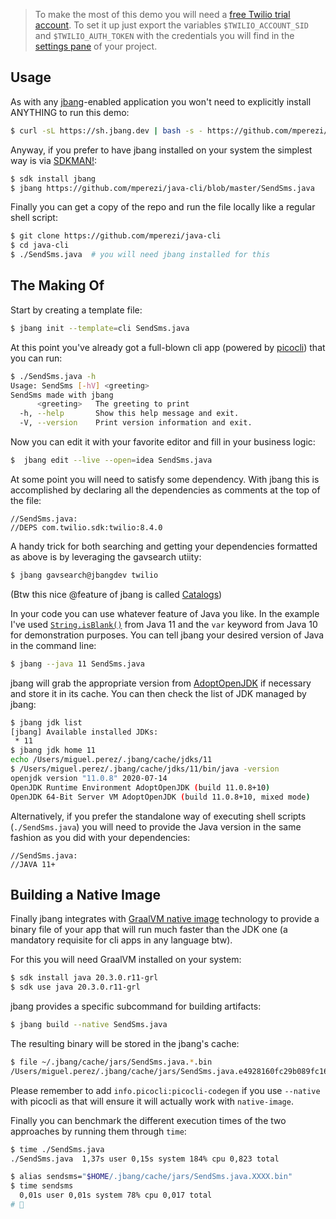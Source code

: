 > To make the most of this demo you will need a [free Twilio trial account](https://www.twilio.com/docs/usage/tutorials/how-to-use-your-free-trial-account). To set it up just export the variables `$TWILIO_ACCOUNT_SID` and `$TWILIO_AUTH_TOKEN` with the credentials you will find in the [settings pane](https://www.twilio.com/console/project/settings) of  your project.

## Usage

As with any [jbang](https://jbang.dev/)-enabled application you won't need to explicitly install ANYTHING to run this demo: 

```bash
$ curl -sL https://sh.jbang.dev | bash -s - https://github.com/mperezi/java-cli/blob/master/SendSms.java
```

Anyway, if you prefer to have jbang installed on your system the simplest way is via [SDKMAN!](https://sdkman.io/):

```bash
$ sdk install jbang
$ jbang https://github.com/mperezi/java-cli/blob/master/SendSms.java
```

Finally you can get a copy of the repo and run the file locally like a regular shell script:

```bash
$ git clone https://github.com/mperezi/java-cli
$ cd java-cli
$ ./SendSms.java  # you will need jbang installed for this
```

## The Making Of

Start by creating a template file:

```bash
$ jbang init --template=cli SendSms.java
```

At this point you've already got a full-blown cli app (powered by [picocli](https://picocli.info/)) that you can run:

```bash
$ ./SendSms.java -h
Usage: SendSms [-hV] <greeting>
SendSms made with jbang
      <greeting>   The greeting to print
  -h, --help       Show this help message and exit.
  -V, --version    Print version information and exit.
```

Now you can edit it with your favorite editor and fill in your business logic:

```bash
$  jbang edit --live --open=idea SendSms.java
```

At some point you will need to satisfy some dependency. With jbang this is accomplished by declaring all the dependencies as comments at the top of the file:

```
//SendSms.java:
//DEPS com.twilio.sdk:twilio:8.4.0
```

A handy trick for both searching and getting your dependencies formatted as above is by leveraging the gavsearch utiity:

```bash
$ jbang gavsearch@jbangdev twilio
```

(Btw this nice @feature of jbang is called [Catalogs](https://github.com/jbangdev/jbang#catalogs))

In your code you can use whatever feature of Java you like. In the example I've used [`String.isBlank()`](https://docs.oracle.com/en/java/javase/11/docs/api/java.base/java/lang/String.html#isBlank()) from Java 11 and the `var` keyword from Java 10 for demonstration purposes. You can tell jbang your desired version of Java in the command line:

```bash
$ jbang --java 11 SendSms.java
```

jbang will grab the appropriate version from [AdoptOpenJDK](https://adoptopenjdk.net/) if necessary and store it in its cache. You can then check the list of JDK managed by jbang:

```bash
$ jbang jdk list
[jbang] Available installed JDKs:
 * 11
$ jbang jdk home 11
echo /Users/miguel.perez/.jbang/cache/jdks/11
$ /Users/miguel.perez/.jbang/cache/jdks/11/bin/java -version
openjdk version "11.0.8" 2020-07-14
OpenJDK Runtime Environment AdoptOpenJDK (build 11.0.8+10)
OpenJDK 64-Bit Server VM AdoptOpenJDK (build 11.0.8+10, mixed mode)
```

Alternatively, if you prefer the standalone way of executing shell scripts (`./SendSms.java`) you will need to provide the Java version in the same fashion as you did with your dependencies:

```
//SendSms.java:
//JAVA 11+
```

## Building a Native Image

Finally jbang integrates with [GraalVM native image](https://www.graalvm.org/reference-manual/native-image/) technology to provide a binary file of your app that will run much faster than the JDK one (a mandatory requisite for cli apps in any language btw).

For this you will need GraalVM installed on your system:

```bash
$ sdk install java 20.3.0.r11-grl
$ sdk use java 20.3.0.r11-grl
```

jbang provides a specific subcommand for building artifacts:

```bash
$ jbang build --native SendSms.java
```

The resulting binary will be stored in the jbang's cache:

```bash
$ file ~/.jbang/cache/jars/SendSms.java.*.bin
/Users/miguel.perez/.jbang/cache/jars/SendSms.java.e4928160fc29b089fc162411fde0fc5e0fd1394eff6671566639ad3789181ede.jar.bin: Mach-O 64-bit executable x86_64
```

Please remember to add `info.picocli:picocli-codegen` if you use `--native` with picocli as that will ensure it will actually work with `native-image`.

Finally you can benchmark the different execution times of the two approaches by running them through `time`:

```bash
$ time ./SendSms.java
./SendSms.java  1,37s user 0,15s system 184% cpu 0,823 total

$ alias sendsms="$HOME/.jbang/cache/jars/SendSms.java.XXXX.bin"
$ time sendsms
  0,01s user 0,01s system 78% cpu 0,017 total
# 🤯
```

